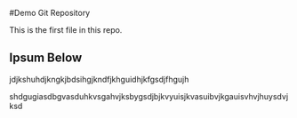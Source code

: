 #Demo Git Repository

This is the first file in this repo.

## Ipsum Below

jdjkshuhdjkngkjbdsihgjkndfjkhguidhjkfgsdjfhgujh



shdgugiasdbgvasduhkvsgahvjksbygsdjbjkvyuisjkvasuibvjkgauisvhvjhuysdvjksd